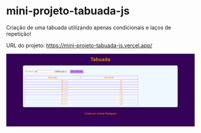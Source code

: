 # mini-projeto-tabuada-js
Criação de uma tabuada utilizando apenas condicionais e laços de repetição!

URL do projeto: https://mini-projeto-tabuada-js.vercel.app/

![Tabuada JS](https://github.com/Julianagft/mini-projeto-tabuada-js/blob/main/tabuada-js.png)
